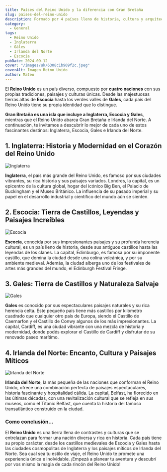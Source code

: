 ```yaml
---
title: Países del Reino Unido y la diferencia con Gran Bretaña
slug: paises-del-reino-unido
description: Formado por 4 países lleno de historia, cultura y arquitectura.
category:
  - General
tags:
  - Reino Unido
  - Inglaterra
  - Gáles
  - Irlanda del Norte
  - Escocia
pubDate: 2024-09-12
cover: "/images/uk/6308c1b909f2c.jpeg"
coverAlt: Imagen Reino Unido
author: Mateo
---
```


El **Reino Unido** es un país diverso, compuesto por **cuatro naciones** con sus propias tradiciones, paisajes y culturas únicas. Desde las majestuosas tierras altas de **Escocia** hasta los verdes valles de **Gales**, cada país del Reino Unido tiene su propia identidad que lo distingue.

**Gran Bretaña es una isla que incluye a Inglaterra, Escocia y Gales**, mientras que el Reino Unido abarca Gran Bretaña e Irlanda del Norte. A continuación, te invitamos a descubrir lo mejor de cada uno de estos fascinantes destinos: Inglaterra, Escocia, Gales e Irlanda del Norte.

## 1. Inglaterra: Historia y Modernidad en el Corazón del Reino Unido
<img src="/images/uk/inglaterra.jpg" alt="Inglaterra">

**Inglaterra**, el país más grande del Reino Unido, es famoso por sus ciudades vibrantes, su rica historia y sus paisajes variados. Londres, la capital, es un epicentro de la cultura global, hogar del icónico Big Ben, el Palacio de Buckingham y el Museo Británico. La influencia de su pasado imperial y su papel en el desarrollo industrial y científico del mundo aún se sienten.


## 2. Escocia: Tierra de Castillos, Leyendas y Paisajes Increíbles
<img src="/images/uk/escocia.webp" alt="Escocia">

**Escocia**, conocida por sus impresionantes paisajes y su profunda herencia cultural, es un país lleno de historia, desde sus antiguos castillos hasta las leyendas de los clanes. La capital, Edimburgo, es famosa por su imponente castillo, que domina la ciudad desde una colina volcánica, y por su ambiente medieval. Además, la ciudad alberga uno de los festivales de artes más grandes del mundo, el Edinburgh Festival Fringe.


## 3. Gales: Tierra de Castillos y Naturaleza Salvaje
<img src="/images/uk/gales.avif" alt="Gales">

**Gales** es conocido por sus espectaculares paisajes naturales y su rica herencia celta. Este pequeño país tiene más castillos por kilómetro cuadrado que cualquier otro país de Europa, siendo el Castillo de Caernarfon y el Castillo de Conwy algunos de los más impresionantes. La capital, Cardiff, es una ciudad vibrante con una mezcla de historia y modernidad, donde podés explorar el Castillo de Cardiff y disfrutar de su renovado paseo marítimo.


## 4. Irlanda del Norte: Encanto, Cultura y Paisajes Míticos
<img src="/images/uk/irlanda-del-norte.jpeg" alt="Irlanda del Norte">

**Irlanda del Norte**, la más pequeña de las naciones que conforman el Reino Unido, ofrece una combinación perfecta de paisajes espectaculares, historia fascinante y hospitalidad cálida. La capital, Belfast, ha florecido en las últimas décadas, con una revitalización cultural que se refleja en sus museos, como el Titanic Belfast, que cuenta la historia del famoso transatlántico construido en la ciudad.


### Como conclusión...

El **Reino Unido** es una tierra llena de contrastes y culturas que se entrelazan para formar una nación diversa y rica en historia. Cada país tiene su propio carácter, desde los castillos medievales de Escocia y Gales hasta las ciudades cosmopolitas de Inglaterra y los paisajes míticos de Irlanda del Norte. Sea cual sea tu estilo de viaje, el Reino Unido te promete una experiencia única e inolvidable. ¡Empezá a planear tu aventura y descubrí por vos mismo la magia de cada rincón del Reino Unido!


